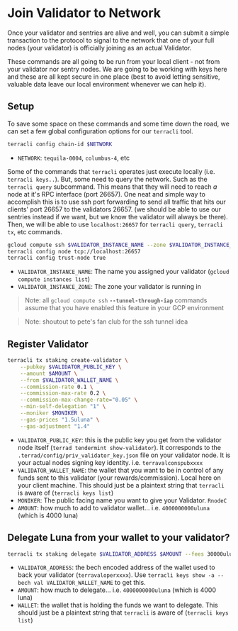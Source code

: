 
# Join Validator to Network

Once your validator and sentries are alive and well, you can submit a simple transaction to the protocol to signal to the network that one of your full nodes (your validator) is officially joining as an actual Validator.  

These commands are all going to be run from your local client - not from your validator nor sentry nodes.  We are going to be working with keys here and these are all kept secure in one place (best to avoid letting sensitive, valuable data leave our local environment whenever we can help it).  

## Setup
To save some space on these commands and some time down the road, we can set a few global configuration options for our `terracli` tool.  
```bash
terracli config chain-id $NETWORK
```
* `NETWORK`: `tequila-0004`, `columbus-4`, etc

Some of the commands that `terracli` operates just execute locally (i.e. `terracli keys..`).  But, some need to query the network.  Such as the `terracli query` subcommand.  This means that they will need to reach *a* node at it's RPC interface (port 26657).  One neat and simple way to accomplish this is to use ssh port forwarding to send all traffic that hits our clients' port 26657 to the validators 26657.  (we should be able to use our sentries instead if we want, but we know the validator will always be there).  Then, we will be able to use `localhost:26657` for `terracli query`, `terracli tx`, etc commands.
```bash
gcloud compute ssh $VALIDATOR_INSTANCE_NAME --zone $VALIDATOR_INSTANCE_ZONE --tunnel-through-iap -- -fNT -L 26657:127.0.0.1:26657 #forward localhost:26657 to validator
terracli config node tcp://localhost:26657
terracli config trust-node true
```
* `VALIDATOR_INSTANCE_NAME`: The name you assigned your validator (`gcloud compute instances list`)
* `VALIDATOR_INSTANCE_ZONE`: The zone your validator is running in

> Note: all `gcloud compute ssh` **`--tunnel-through-iap`** commands assume that you have enabled this feature in your GCP environment

> Note: shoutout to pete's fan club for the ssh tunnel idea  

## Register Validator

```bash
terracli tx staking create-validator \
	--pubkey $VALIDATOR_PUBLIC_KEY \
	--amount $AMOUNT \
	--from $VALIDATOR_WALLET_NAME \
	--commission-rate 0.1 \
	--commission-max-rate 0.2 \
	--commission-max-change-rate="0.05" \
	--min-self-delegation "1" \
	--moniker $MONIKER \
	--gas-prices "1.5uluna" \
	--gas-adjustment "1.4" 
```
* `VALIDATOR_PUBLIC_KEY`: this is the public key you get from the validator node itself (`terrad tendermint show-validator`).  It corresponds to the `.terrad/config/priv_validator_key.json` file on your validator node.  It is your actual nodes signing key identity.  i.e. `terravalconspubxxxx`
* `VALIDATOR_WALLET_NAME`:  the wallet that you want to be in control of any funds sent to this validator (your rewards/commission).  Local here on your client machine.  This should just be a plaintext string that `terracli` is aware of (`terracli keys list`)
* `MONIKER`: The public facing name you want to give your Validator.  `RnodeC`
* `AMOUNT`: how much to add to validator wallet... i.e. `4000000000uluna` (which is 4000 luna)

## Delegate Luna from your wallet to your validator?

```bash
terracli tx staking delegate $VALIDATOR_ADDRESS $AMOUNT --fees 30000uluna --from $WALLET
```
* `VALIDATOR_ADDRESS`: the bech encoded address of the wallet used to back your validator (`terravaloperxxxx`).  Use `terracli keys show -a --bech val VALIDATOR_WALLET_NAME` to get this. 
* `AMOUNT`: how much to delegate... i.e. `4000000000uluna` (which is 4000 luna)
* `WALLET`: the wallet that is holding the funds we want to delegate.  This should just be a plaintext string that `terracli` is aware of (`terracli keys list`)